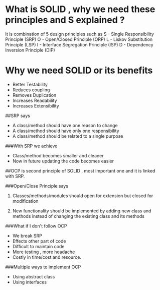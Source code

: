 # What is SOLID , why we need these principles and S explained ?
It is combination of 5 design principles such as
S - Single Responsibility Principle (SRP)
O - Open/Closed Principle (ORP)
L - Liskov Substitution Principle (LSP)
I - Interface Segregation Principle (ISP)
D - Dependency Inversion Principle (DIP)

# Why we need SOLID or its benefits
- Better Testability
- Reduces coupling
- Removes Duplication
- Increases Readability
- Increases Extensibility

##SRP says
- A class/method should have one reason to change
- A class/method should have only one responsibility
- A class/method should be related to a single purpose

###With SRP we achieve
- Class/method becomes smaller and cleaner
- Now in future updating the code becomes easier


##OCP is second principle of SOLID , most important one and it is linked with SRP.

###Open/Close Principle says
1) Classes/methods/modules should open for extension but closed for modification

2) New functionality should be implemented by adding new class and methods instead of changing the existing class and its methods

###What if I don't follow OCP
- We break SRP
- Effects other part of code
- Difficult to maintain code
- More testing , more headache
- Costly in time/cost and resource.

###Multiple ways to implement OCP
- Using abstract class
- Using interfaces
